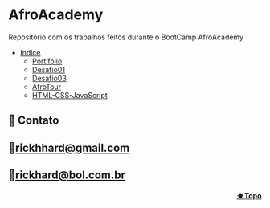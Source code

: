 <h1 id="topo">AfroAcademy</h1>
Repositório com os trabalhos feitos durante o BootCamp AfroAcademy


* [Indice](#funciona)
    * [Portifólio](https://github.com/RickHardBR/AfroAcademy/tree/master/portifólio)
    * [Desafio01](https://github.com/RickHardBR/AfroAcademy/tree/master/desafio01)
    * [Desafio03](https://github.com/RickHardBR/AfroAcademy/tree/master/desafio03)
    * [AfroTour](https://github.com/RickHardBR/AfroAcademy/tree/master/AfroTour)
    * [HTML-CSS-JavaScript](https://github.com/RickHardBR/AfroAcademy/tree/master/HTML_CSS_JS)

## 💛 Contato

## 📧rickhhard@gmail.com

## 📧rickhard@bol.com.br

<h4 align="right"><a href="#topo">⬆️Topo</a></h4>
